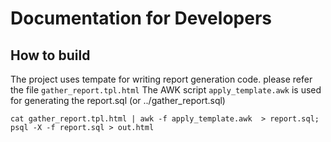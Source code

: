 # Documentation for Developers

## How to build
The project uses tempate for writing report generation code. please refer the file `gather_report.tpl.html`
The AWK script `apply_template.awk` is used for generating the report.sql (or ../gather_report.sql)
```
cat gather_report.tpl.html | awk -f apply_template.awk  > report.sql; psql -X -f report.sql > out.html  
```
